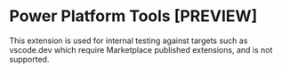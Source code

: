 # Power Platform Tools [PREVIEW]

This extension is used for internal testing against targets such as vscode.dev which require Marketplace published extensions, and is not supported.
